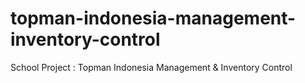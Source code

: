 # topman-indonesia-management-inventory-control
School Project : Topman Indonesia Management &amp; Inventory Control
